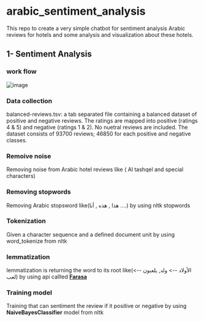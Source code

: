 # arabic_sentiment_analysis
This repo to create a very simple chatbot for sentiment analysis Arabic reviews for hotels and some analysis and visualization about these hotels.

## 1- Sentiment Analysis

### **work flow**

![image](https://i.ibb.co/HxbRX8T/1.png)

### **Data collection**
balanced-reviews.tsv: a tab separated file containing a balanced dataset of positive and negative reviews. The ratings are mapped into positive (ratings 4 & 5) and negative (ratings 1 & 2). No nuetral reviews are included. The dataset consists of 93700 reviews; 46850 for each positive and negative classes. 

### **Remoive noise**
Removing noise from Arabic hotel reviews like ( Al tashqel and special characters)

### **Removing stopwords**
Removing Arabic stopsword like(هذا , هذه , أنا ....) by using nltk stopwords

### **Tokenization**
Given a character sequence and a defined document unit by using word_tokenize from nltk 

### **lemmatization**
lemmatization is returning the word to its root like(الأولاد --> ولد, يلعبون --> لعب) by using api callled [**Farasa**](https://pypi.org/project/farasapy/) 

### **Training model**
Training  that can sentiment the review if it positive or negative by using **NaiveBayesClassifier** model from nltk 
